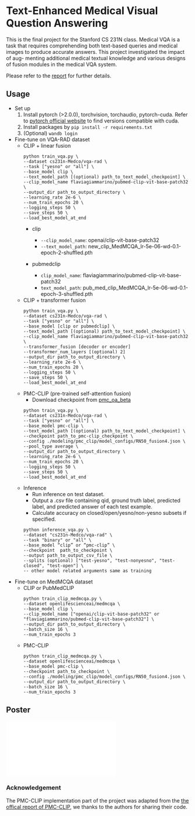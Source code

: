 # Text-Enhanced Medical Visual Question Answering
This is the final project for the Stanford CS 231N class. Medical VQA is a task that requires comprehending both text-based queries and medical images to produce accurate answers. This project investigated the impact of aug- menting additional medical textual knowledge and various designs of fusion modules in the medical VQA system. 

Please refer to the [report](CS_231N_Final_Report.pdf) for further details.

## Usage
- Set up
    1. Install pytorch (>2.0.0), torchvision, torchaudio, pytorch-cuda. Refer to [pytorch official website](https://pytorch.org/get-started/previous-versions/) to find versions compatible with cuda.
    2. Install packages by ```pip install -r requirements.txt```
    3. (Optional) ```wandb login```
- Fine-tune on VQA-RAD dataset
    - CLIP + linear fusion
        ```
        python train_vqa.py \
        --dataset cs231n-Medco/vqa-rad \
        --task ["yesno" or "all"] \
        --base_model clip \
        --text_model_path [(optional) path_to_text_model_checkpoint] \
        --clip_model_name flaviagiammarino/pubmed-clip-vit-base-patch32 \
        --output_dir path_to_output_directory \
        --learning_rate 2e-6 \
        --num_train_epochs 20 \
        --logging_steps 50 \
        --save_steps 50 \
        --load_best_model_at_end
        ```
        - clip
          - ```--clip_model_name```: openai/clip-vit-base-patch32
          - ```--text_model_path```: new_clip_MedMCQA_lr-5e-06-wd-0.1-epoch-2-shuffled.pth

        - pubmedclip
          - ```clip_model_name```: flaviagiammarino/pubmed-clip-vit-base-patch32
          - ```text_model_path```: pub_med_clip_MedMCQA_lr-5e-06-wd-0.1-epoch-3-shuffled.pth
    - CLIP + transformer fusion
        ```
        python train_vqa.py \
        --dataset cs231n-Medco/vqa-rad \
        --task ["yesno" or "all"] \
        --base_model [clip or pubmedclip] \
        --text_model_path [(optional) path_to_text_model_checkpoint] \
        --clip_model_name flaviagiammarino/pubmed-clip-vit-base-patch32 \
        --transformer_fusion [decoder or encoder]
        --transformer_num_layers [(optional) 2]
        --output_dir path_to_output_directory \
        --learning_rate 2e-6 \
        --num_train_epochs 20 \
        --logging_steps 50 \
        --save_steps 50 \
        --load_best_model_at_end
        ```
    - PMC-CLIP (pre-trained self-attention fusion)
        - Download checkpoint from [pmc_oa_beta](https://huggingface.co/datasets/axiong/pmc_oa_beta/blob/main/checkpoint.pt)
        ```
        python train_vqa.py \
        --dataset cs231n-Medco/vqa-rad \
        --task ["yesno" or "all"] \
        --base_model pmc-clip \
        --text_model_path [(optional) path_to_text_model_checkpoint] \
        --checkpoint path_to_pmc-clip_checkpoint \
        --config ./modeling/pmc_clip/model_configs/RN50_fusion4.json \
        --pool_type average \
        --output_dir path_to_output_directory \
        --learning_rate 2e-6 \
        --num_train_epochs 20 \
        --logging_steps 50 \
        --save_steps 50 \
        --load_best_model_at_end
        ```
  - Inference
    - Run inference on test dataset.
    - Output a .csv file containing qid, ground truth label, predicted label, and predicted answer of each test example.
    - Calculate accuracy on closed/open/yesno/non-yesno subsets if specified.
    ```
    python inference_vqa.py \
    --dataset "cs231n-Medco/vqa-rad" \
    --task "binary" or "all" \
    --base_model “clip” or “pmc-clip” \
    --checkpoint  path_to_checkpoint \
    --output path_to_output_csv_file \
    --splits (optional) ["test-yesno", "test-nonyesno", "test-closed", "test-open"] \
    -- other model related arguments same as training
    ```
- Fine-tune on MedMCQA dataset
    - CLIP or PubMedCLIP
        ```
        python train_clip_medmcqa.py \
        --dataset openlifescienceai/medmcqa \
        --base_model clip \
        --clip_model_name ["openai/clip-vit-base-patch32" or "flaviagiammarino/pubmed-clip-vit-base-patch32"] \
        --output_dir path_to_output_directory \
        --batch_size 16 \
        --num_train_epochs 3
        ```
    - PMC-CLIP
        ```
        python train_clip_medmcqa.py \
        --dataset openlifescienceai/medmcqa \
        --base_model pmc-clip \
        --checkpoint path_to_checkpoint \
        --config ./modeling/pmc_clip/model_configs/RN50_fusion4.json \
        --output_dir path_to_output_directory \
        --batch_size 16 \
        --num_train_epochs 3
        ```
## Poster
![poster](CS_231N_Final_Poster.pdf)

### Acknowledgement

The PMC-CLIP implementation part of the project was adapted from the [the offical report of PMC-CLIP](https://github.com/WeixiongLin/PMC-CLIP), we thanks to the authors for sharing their code.
